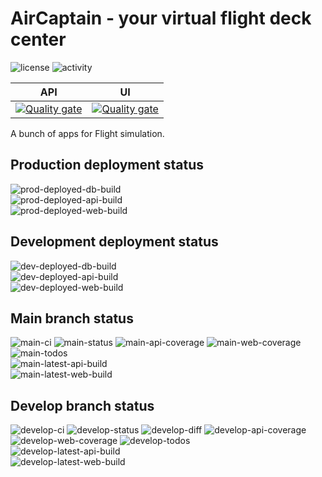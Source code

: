 # AirCaptain - your virtual flight deck center

![license](https://img.shields.io/github/license/ewancoder-tyr/aircaptain?color=blue)
![activity](https://img.shields.io/github/commit-activity/m/ewancoder-tyr/aircaptain)

| API | UI |
| --- | -- |
| [![Quality gate](https://sonarcloud.io/api/project_badges/quality_gate?project=ewancoder_aircaptain-api)](https://sonarcloud.io/summary/new_code?id=ewancoder_aircaptain-api) | [![Quality gate](https://sonarcloud.io/api/project_badges/quality_gate?project=ewancoder_aircaptain-web)](https://sonarcloud.io/summary/new_code?id=ewancoder_aircaptain-web) |

A bunch of apps for Flight simulation.

## Production deployment status

![prod-deployed-db-build](https://img.shields.io/endpoint?url=https://gist.githubusercontent.com/ewancoder/0184962696ef0364be7a3f491133f2f9/raw/aircaptain-db-deploy-prod.json)<br>
![prod-deployed-api-build](https://img.shields.io/endpoint?url=https://gist.githubusercontent.com/ewancoder/0184962696ef0364be7a3f491133f2f9/raw/aircaptain-api-deploy-prod.json)<br>
![prod-deployed-web-build](https://img.shields.io/endpoint?url=https://gist.githubusercontent.com/ewancoder/0184962696ef0364be7a3f491133f2f9/raw/aircaptain-web-deploy-prod.json)

## Development deployment status

![dev-deployed-db-build](https://img.shields.io/endpoint?url=https://gist.githubusercontent.com/ewancoder/0184962696ef0364be7a3f491133f2f9/raw/aircaptain-db-deploy-dev.json)<br>
![dev-deployed-api-build](https://img.shields.io/endpoint?url=https://gist.githubusercontent.com/ewancoder/0184962696ef0364be7a3f491133f2f9/raw/aircaptain-api-deploy-dev.json)<br>
![dev-deployed-web-build](https://img.shields.io/endpoint?url=https://gist.githubusercontent.com/ewancoder/0184962696ef0364be7a3f491133f2f9/raw/aircaptain-web-deploy-dev.json)

## Main branch status

![main-ci](https://github.com/ewancoder-tyr/aircaptain/actions/workflows/deploy.yml/badge.svg?branch=main)
![main-status](https://img.shields.io/github/last-commit/ewancoder-tyr/aircaptain/main)
![main-api-coverage](https://img.shields.io/endpoint?url=https://gist.githubusercontent.com/ewancoder/0184962696ef0364be7a3f491133f2f9/raw/aircaptain-api-coverage-main.json)
![main-web-coverage](https://img.shields.io/endpoint?url=https://gist.githubusercontent.com/ewancoder/0184962696ef0364be7a3f491133f2f9/raw/aircaptain-web-coverage-main.json)
![main-todos](https://img.shields.io/endpoint?url=https://gist.githubusercontent.com/ewancoder/0184962696ef0364be7a3f491133f2f9/raw/aircaptain-todos-main.json)<br>
![main-latest-api-build](https://img.shields.io/endpoint?url=https://gist.githubusercontent.com/ewancoder/0184962696ef0364be7a3f491133f2f9/raw/aircaptain-api-build-main.json)<br>
![main-latest-web-build](https://img.shields.io/endpoint?url=https://gist.githubusercontent.com/ewancoder/0184962696ef0364be7a3f491133f2f9/raw/aircaptain-web-build-main.json)

## Develop branch status

![develop-ci](https://github.com/ewancoder-tyr/aircaptain/actions/workflows/deploy.yml/badge.svg?branch=develop)
![develop-status](https://img.shields.io/github/last-commit/ewancoder-tyr/aircaptain/develop)
![develop-diff](https://img.shields.io/github/commits-difference/ewancoder-tyr/aircaptain?base=main&head=develop&logo=git&label=diff&color=orange)
![develop-api-coverage](https://img.shields.io/endpoint?url=https://gist.githubusercontent.com/ewancoder/0184962696ef0364be7a3f491133f2f9/raw/aircaptain-api-coverage-develop.json)
![develop-web-coverage](https://img.shields.io/endpoint?url=https://gist.githubusercontent.com/ewancoder/0184962696ef0364be7a3f491133f2f9/raw/aircaptain-web-coverage-develop.json)
![develop-todos](https://img.shields.io/endpoint?url=https://gist.githubusercontent.com/ewancoder/0184962696ef0364be7a3f491133f2f9/raw/aircaptain-todos-develop.json)<br>
![develop-latest-api-build](https://img.shields.io/endpoint?url=https://gist.githubusercontent.com/ewancoder/0184962696ef0364be7a3f491133f2f9/raw/aircaptain-api-build-develop.json)<br>
![develop-latest-web-build](https://img.shields.io/endpoint?url=https://gist.githubusercontent.com/ewancoder/0184962696ef0364be7a3f491133f2f9/raw/aircaptain-web-build-develop.json)
